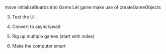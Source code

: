 move initializeBoards into Game
Let game make use of createGameObjects


3. Test the UI

4. Convert to async/await

5. Rig up multiple games (start with index)

6. Make the computer smart